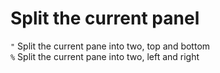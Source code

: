 # Split the current panel

`"` Split the current pane into two, top and bottom  
`%` Split the current pane into two, left and right  

